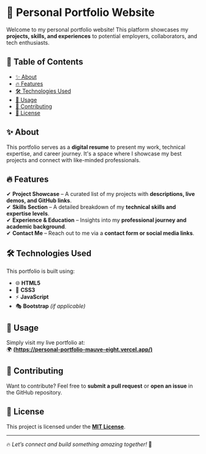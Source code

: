 # 🚀 Personal Portfolio Website  

Welcome to my personal portfolio website! This platform showcases my **projects, skills, and experiences** to potential employers, collaborators, and tech enthusiasts.  

## 📌 Table of Contents  

- [✨ About](#-about)  
- [🔥 Features](#-features)  
- [🛠 Technologies Used](#-technologies-used)  
- [📖 Usage](#-usage)  
- [🤝 Contributing](#-contributing)  
- [📜 License](#-license)  

## ✨ About  

This portfolio serves as a **digital resume** to present my work, technical expertise, and career journey. It's a space where I showcase my best projects and connect with like-minded professionals.  

## 🔥 Features  

✔ **Project Showcase** – A curated list of my projects with **descriptions, live demos, and GitHub links**.  
✔ **Skills Section** – A detailed breakdown of my **technical skills and expertise levels**.  
✔ **Experience & Education** – Insights into my **professional journey and academic background**.  
✔ **Contact Me** – Reach out to me via a **contact form or social media links**.  

## 🛠 Technologies Used  

This portfolio is built using:  

- 🌐 **HTML5**  
- 🎨 **CSS3**  
- ⚡ **JavaScript**  
- 🎭 **Bootstrap** *(if applicable)*  

## 📖 Usage  

Simply visit my live portfolio at:  
🌍 [**(https://personal-portfolio-mauve-eight.vercel.app/)**](https://personal-portfolio-mauve-eight.vercel.app/)

## 🤝 Contributing  

Want to contribute? Feel free to **submit a pull request** or **open an issue** in the GitHub repository.  

## 📜 License  

This project is licensed under the **[MIT License](LICENSE)**.  

---  

🔥 *Let’s connect and build something amazing together!* 🚀
